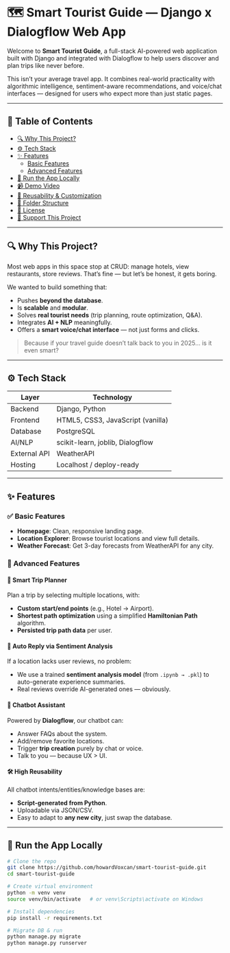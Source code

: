 # 🗺️ Smart Tourist Guide — Django x Dialogflow Web App

Welcome to **Smart Tourist Guide**, a full-stack AI-powered web application built with Django and integrated with Dialogflow to help users discover and plan trips like never before.

This isn’t your average travel app. It combines real-world practicality with algorithmic intelligence, sentiment-aware recommendations, and voice/chat interfaces — designed for users who expect more than just static pages.

---

## 📌 Table of Contents

- [🔍 Why This Project?](#-why-this-project)
- [⚙️ Tech Stack](#-tech-stack)
- [✨ Features](#-features)
  - [Basic Features](#basic-features)
  - [Advanced Features](#advanced-features)
- [🚀 Run the App Locally](#-run-the-app-locally)
- [📹 Demo Video](#-demo-video)
- [🔁 Reusability & Customization](#-reusability--customization)
- [📂 Folder Structure](#-folder-structure)
- [📄 License](#-license)
- [🌟 Support This Project](#-support-this-project)

---

## 🔍 Why This Project?

Most web apps in this space stop at CRUD: manage hotels, view restaurants, store reviews. That’s fine — but let’s be honest, it gets boring.

We wanted to build something that:
- Pushes **beyond the database**.
- Is **scalable** and **modular**.
- Solves **real tourist needs** (trip planning, route optimization, Q&A).
- Integrates **AI + NLP** meaningfully.
- Offers a **smart voice/chat interface** — not just forms and clicks.

> Because if your travel guide doesn’t talk back to you in 2025… is it even smart?

---

## ⚙️ Tech Stack

| Layer        | Technology                       |
|--------------|----------------------------------|
| Backend      | Django, Python                   |
| Frontend     | HTML5, CSS3, JavaScript (vanilla)|
| Database     | PostgreSQL                       |
| AI/NLP       | scikit-learn, joblib, Dialogflow |
| External API | WeatherAPI                       |
| Hosting      | Localhost / deploy-ready         |

---

## ✨ Features

### ✅ Basic Features

- **Homepage**: Clean, responsive landing page.
- **Location Explorer**: Browse tourist locations and view full details.
- **Weather Forecast**: Get 3-day forecasts from WeatherAPI for any city.

### 🚀 Advanced Features

#### 🧠 Smart Trip Planner

Plan a trip by selecting multiple locations, with:
- **Custom start/end points** (e.g., Hotel → Airport).
- **Shortest path optimization** using a simplified **Hamiltonian Path** algorithm.
- **Persisted trip path data** per user.

#### 💬 Auto Reply via Sentiment Analysis

If a location lacks user reviews, no problem:
- We use a trained **sentiment analysis model** (from `.ipynb → .pkl`) to auto-generate experience summaries.
- Real reviews override AI-generated ones — obviously.

#### 🤖 Chatbot Assistant

Powered by **Dialogflow**, our chatbot can:
- Answer FAQs about the system.
- Add/remove favorite locations.
- Trigger **trip creation** purely by chat or voice.
- Talk to you — because UX > UI.

#### 🛠 High Reusability

All chatbot intents/entities/knowledge bases are:
- **Script-generated from Python**.
- Uploadable via JSON/CSV.
- Easy to adapt to **any new city**, just swap the database.

---

## 🚀 Run the App Locally

```bash
# Clone the repo
git clone https://github.com/howardVoxcan/smart-tourist-guide.git
cd smart-tourist-guide

# Create virtual environment
python -m venv venv
source venv/bin/activate   # or venv\Scripts\activate on Windows

# Install dependencies
pip install -r requirements.txt

# Migrate DB & run
python manage.py migrate
python manage.py runserver
